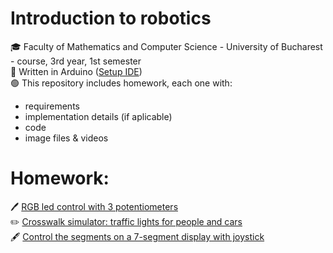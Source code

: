 # Introduction to robotics
:mortar_board: Faculty of Mathematics and Computer Science - University of Bucharest - course, 3rd year, 1st semester  
:large_blue_circle: Written in Arduino ([Setup IDE](https://www.arduino.cc/en/software))  
:green_circle: This repository includes homework, each one with:
* requirements
* implementation details (if aplicable)
* code 
* image files & videos

# Homework:
:pen: [RGB led control with 3 potentiometers](./Homework/H1)  
:pencil2: [Crosswalk simulator: traffic lights for people and cars](./Homework/H2)  
:fountain_pen: [Control the segments on a 7-segment display with joystick](./Homework/H3)  


